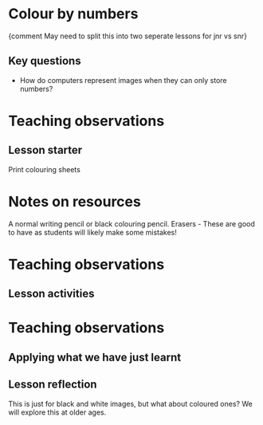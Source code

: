 # Colour by numbers

{comment May need to split this into two seperate lessons for jnr vs snr}

## Key questions

- How do computers represent images when they can only store numbers?


# Teaching observations




## Lesson starter

Print colouring sheets

# Notes on resources

A normal writing pencil or black colouring pencil.
Erasers - These are good to have as students will likely make some mistakes!


# Teaching observations



## Lesson activities





# Teaching observations




## Applying what we have just learnt




## Lesson reflection


This is just for black and white images, but what about coloured ones? We will explore this at older ages.
